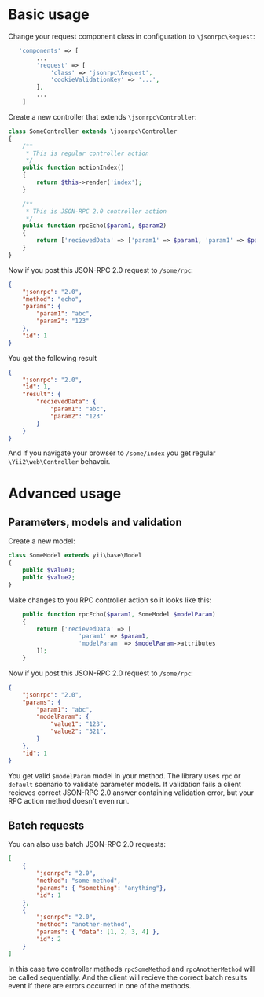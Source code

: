 Basic usage
===========

Change your request component class in configuration to `\jsonrpc\Request`:

```php
   'components' => [
		...
        'request' => [
            'class' => 'jsonrpc\Request',
            'cookieValidationKey' => '...',
        ],
		...
	]
```

Create a new controller that extends `\jsonrpc\Controller`:

```php
class SomeController extends \jsonrpc\Controller
{
	/**
	 * This is regular controller action
	 */
	public function actionIndex()
	{
		return $this->render('index');
	}

	/**
	 * This is JSON-RPC 2.0 controller action
	 */
	public function rpcEcho($param1, $param2)
	{
		return ['recievedData' => ['param1' => $param1, 'param1' => $param1]];
	}
}
```

Now if you post this JSON-RPC 2.0 request to `/some/rpc`:

```json
{
	"jsonrpc": "2.0", 
	"method": "echo", 
	"params": { 
		"param1": "abc",
		"param2": "123"
	},
	"id": 1
}
```

You get the following result

```json
{
	"jsonrpc": "2.0",
	"id": 1,
	"result": {
		"recievedData": {
			"param1": "abc",
			"param2": "123"
		}
	}
}
```

And if you navigate your browser to `/some/index` you get regular `\Yii2\web\Controller` behavoir.

Advanced usage
==============

Parameters, models and validation
---------------------------------

Create a new model:

```php
class SomeModel extends yii\base\Model
{
	public $value1;
	public $value2;
}
```

Make changes to you RPC controller action so it looks like this:

```php
	public function rpcEcho($param1, SomeModel $modelParam)
	{
		return ['recievedData' => [
					'param1' => $param1, 
					'modelParam' => $modelParam->attributes
		]];
	}
```

Now if you post this JSON-RPC 2.0 request to `/some/rpc`:

```json
{
	"jsonrpc": "2.0",
	"params": {
		"param1": "abc",
		"modelParam": {
			"value1": "123",
			"value2": "321",
		}
	},
	"id": 1
}
```

You get valid `$modelParam` model in your method. The library uses `rpc` or `default` scenario to validate parameter models. 
If validation fails a client recieves correct JSON-RPC 2.0 answer containing validation error, but your RPC action method doesn't even run.

Batch requests
--------------

You can also use batch JSON-RPC 2.0 requests:

```json
[
	{
		"jsonrpc": "2.0", 
		"method": "some-method", 
		"params": { "something": "anything"}, 
		"id": 1
	},
	{
		"jsonrpc": "2.0", 
		"method": "another-method", 
		"params": { "data": [1, 2, 3, 4] }, 
		"id": 2
	}
]
```

In this case two controller methods `rpcSomeMethod` and `rpcAnotherMethod` will be called sequentially.
And the client will recieve the correct batch results event if there are errors occurred in one of the methods.
